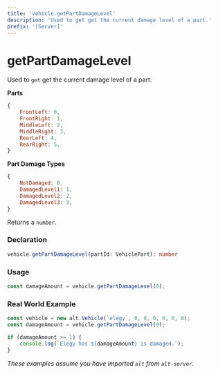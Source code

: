 ```yaml
---
title: 'vehicle.getPartDamageLevel'
description: 'Used to get get the current damage level of a part.'
prefix: '[Server]'
---
```


# getPartDamageLevel

Used to `get` get the current damage level of a part.

**Parts**

```js
{
    FrontLeft: 0,
    FrontRight: 1,
    MiddleLeft: 2,
    MiddleRight: 3,
    RearLeft: 4,
    RearRight: 5,
}
```

**Part Damage Types**

```js
{
    NotDamaged: 0,
    DamagedLevel1: 1,
    DamagedLevel2: 2,
    DamagedLevel3: 3,
}
```

Returns a `number`.

### Declaration

```typescript
vehicle.getPartDamageLevel(partId: VehiclePart): number
```

### Usage

```js
const damageAmount = vehicle.getPartDamageLevel(0);
```

### Real World Example

```js
const vehicle = new alt.Vehicle(`elegy`, 0, 0, 0, 0, 0, 0);
const damageAmount = vehicle.getPartDamageLevel(0);

if (damageAmount >= 1) {
    console.log(`Elegy has ${damageAmount} is damaged.`);
}
```

_These examples assume you have imported `alt` from `alt-server`._
